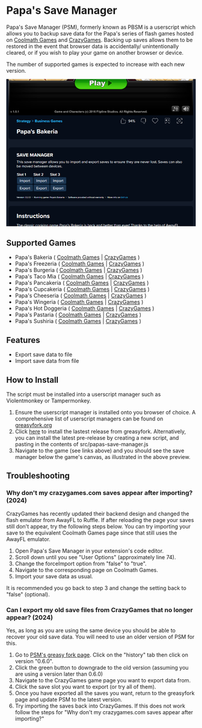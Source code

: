 
# Papa's Save Manager
Papa's Save Manager (PSM), formerly known as PBSM is a userscript which allows you to backup save data for the Papa's series of flash games hosted on [Coolmath Games](https://www.coolmathgames.com/papas-games) and [CrazyGames](https://www.crazygames.com/t/papa). Backing up saves allows them to be restored in the event that browser data is accidentally/ unintentionally cleared, or if you wish to play your game on another browser or device.

The number of supported games is expected to increase with each new version.

![Preview](docs/images/installed-preview.png)

## Supported Games
- Papa's Bakeria ( [Coolmath Games](https://www.coolmathgames.com/0-papas-bakeria) | [CrazyGames](https://www.crazygames.com/game/papas-bakeria) )
- Papa's Freezeria ( [Coolmath Games](https://www.coolmathgames.com/0-papas-freezeria) | [CrazyGames](https://www.crazygames.com/game/papas-freezeria) )
- Papa's Burgeria ( [Coolmath Games](https://www.coolmathgames.com/0-papas-burgeria) | [CrazyGames](https://www.crazygames.com/game/papa-s-burgeria) )
- Papa's Taco Mia ( [Coolmath Games](https://www.coolmathgames.com/0-papas-taco-mia) | [CrazyGames](https://www.crazygames.com/game/papas-taco-mia) )
- Papa's Pancakeria ( [Coolmath Games](https://www.coolmathgames.com/0-papas-pancakeria) | [CrazyGames](https://www.crazygames.com/game/papas-pancakeria) )
- Papa's Cupcakeria ( [Coolmath Games](https://www.coolmathgames.com/0-papas-cupcakeria) | [CrazyGames](https://www.crazygames.com/game/papas-cupcakeria) )
- Papa's Cheeseria ( [Coolmath Games](https://www.coolmathgames.com/0-papas-cheeseria) | [CrazyGames](https://www.crazygames.com/game/papas-cheeseria) )
- Papa's Wingeria ( [Coolmath Games](https://www.coolmathgames.com/0-papas-wingeria) | [CrazyGames](https://www.crazygames.com/game/papas-wingeria) )
- Papa's Hot Doggeria ( [Coolmath Games](https://www.coolmathgames.com/0-papas-hot-doggeria) | [CrazyGames](https://www.crazygames.com/game/papas-hotdoggeria) )
- Papa's Pastaria ( [Coolmath Games](https://www.coolmathgames.com/0-papas-pastaria) | [CrazyGames](https://www.crazygames.com/game/papas-pastaria) )
- Papa's Sushiria ( [Coolmath Games](https://www.coolmathgames.com/0-papas-sushiria) | [CrazyGames](https://www.crazygames.com/game/papas-sushiria) )

## Features
- Export save data to file
- Import save data from file

## How to Install
The script must be installed into a userscript manager such as Violentmonkey or Tampermonkey.
1. Ensure the userscript manager is installed onto you browser of choice. A comprehensive list of userscript managers can be found on [greasyfork.org](https://greasyfork.org/en/help/installing-user-scripts)
2. Click [here](https://greasyfork.org/en/scripts/474235-papa-s-save-manager) to install the lastest release from greasyfork. Alternatively, you can install the latest pre-release by creating a new script, and pasting in the contents of src/papas-save-manager.js
3. Navigate to the game (see links above) and you should see the save manager below the game's canvas, as illustrated in the above preview.

## Troubleshooting

### Why don't my crazygames.com saves appear after importing? (2024)

CrazyGames has recently updated their backend design and changed the flash emulator from AwayFL to Ruffle. If after reloading the page your saves still don't appear, try the following steps below. You can try importing your save to the equivalent Coolmath Games page since that still uses the AwayFL emulator.
1. Open Papa's Save Manager in your extension's code editor.
2. Scroll down until you see "User Options" (approximately line 74).
3. Change the forceImport option from "false" to "true".
4. Navigate to the corresponding page on Coolmath Games.
5. Import your save data as usual.

It is recommended you go back to step 3 and change the setting back to "false" (optional).


### Can I export my old save files from CrazyGames that no longer appear? (2024)

Yes, as long as you are using the same device you should be able to recover your old save data. You will need to use an older version of PSM for this.
1. Go to [PSM's greasy fork page](https://greasyfork.org/en/scripts/474235-papa-s-save-manager). Click on the "history" tab then click on version "0.6.0".
2. Click the green button to downgrade to the old version (assuming you are using a version later than 0.6.0)
3. Navigate to the CrazyGames game page you want to export data from.
4. Click the save slot you want to export (or try all of them).
5. Once you have exported all the saves you want, return to the greasyfork page and update PSM to the latest version.
6. Try importing the saves back into CrazyGames. If this does not work follow the steps for "Why don't my crazygames.com saves appear after importing?"
